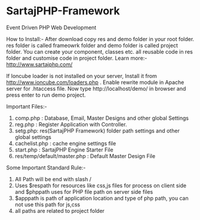 # SartajPHP-Framework
Event Driven PHP Web Development

How to Install:-
After download copy res and demo folder in your root folder. res folder is called frameowrk folder and demo folder is called 
project folder. You can create your component, classes etc. all reusable code in res folder and customise code in 
project folder. Learn more:- http://www.sartajphp.com/

If Ioncube loader is not installed on your server, Install it 
from http://www.ioncube.com/loaders.php .
Enable rewrite module in Apache server for .htaccess file.
Now type http://localhost/demo/ in browser and press enter to run demo project.

Important Files:-
1. comp.php : Database, Email, Master Designs and other global Settings
2. reg.php :  Register Application with Controller.
3. setg.php:  res(SartajPHP Framework) folder path settings and other global settings
4. cachelist.php : cache engine settings file
5. start.php : SartajPHP Engine Starter File
6. res/temp/default/master.php : Default Master Design File

Some Important Standard Rule:-
1. All Path will be end with slash /
2. Uses $respath for resources like css,js files for process on client side and $phppath uses for PHP file path on server side files
4. $apppath is path of application location and type of php path, you can not use this path for js,css
5. all paths are related to project folder
